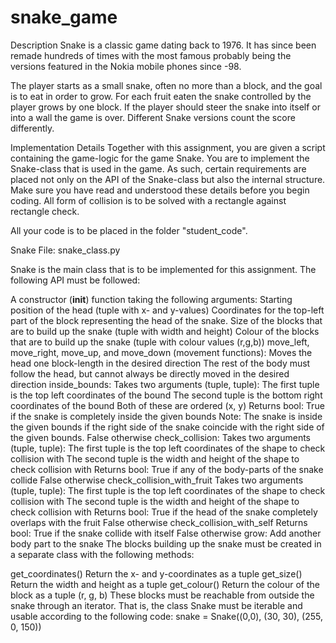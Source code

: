 # snake_game
Description
Snake is a classic game dating back to 1976. It has since been remade hundreds of times with the most famous probably being the versions featured in the Nokia mobile phones since -98. 

The player starts as a small snake, often no more than a block, and the goal is to eat in order to grow. For each fruit eaten the snake controlled by the player grows by one block. If the player should steer the snake into itself or into a wall the game is over. Different Snake versions count the score differently.

 

Implementation Details
Together with this assignment, you are given a script containing the game-logic for the game Snake. You are to implement the Snake-class that is used in the game. As such, certain requirements are placed not only on the API of the Snake-class but also the internal structure. Make sure you have read and understood these details before you begin coding. All form of collision is to be solved with a rectangle against rectangle check.

All your code is to be placed in the folder "student_code".

Snake
File: snake_class.py

Snake is the main class that is to be implemented for this assignment. The following API must be followed:

A constructor (__init__) function taking the following arguments:
Starting position of the head (tuple with x- and y-values)
Coordinates for the top-left part of the block representing the head of the snake.
Size of the blocks that are to build up the snake (tuple with width and height)
Colour of the blocks that are to build up the snake (tuple with colour values (r,g,b))
move_left, move_right, move_up, and move_down (movement functions):
Moves the head one block-length in the desired direction
The rest of the body must follow the head, but cannot always be directly moved in the desired direction
inside_bounds:
Takes two arguments (tuple, tuple):
The first tuple is the top left coordinates of the bound
The second tuple is the bottom right coordinates of the bound
Both of these are ordered (x, y)
Returns bool:
True if the snake is completely inside the given bounds
Note: The snake is inside the given bounds if the right side of the snake coincide with the right side of the given bounds.
False otherwise
check_collision:
Takes two arguments (tuple, tuple):
The first tuple is the top left coordinates of the shape to check collision with
The second tuple is the width and height of the shape to check collision with
Returns bool:
True if any of the body-parts of the snake collide
False otherwise
check_collision_with_fruit
Takes two arguments (tuple, tuple):
The first tuple is the top left coordinates of the shape to check collision with
The second tuple is the width and height of the shape to check collision with
Returns bool:
True if the head of the snake completely overlaps with the fruit
False otherwise
check_collision_with_self
Returns bool:
True if the snake collide with itself
False otherwise
grow:
Add another body part to the snake
The blocks building up the snake must be created in a separate class with the following methods:

get_coordinates()
Return the x- and y-coordinates as a tuple
get_size()
Return the width and height as a tuple
get_colour()
Return the colour of the block as a tuple (r, g, b)
These blocks must be reachable from outside the snake through an iterator. That is, the class Snake must be iterable and usable according to the following code:
snake = Snake((0,0), (30, 30), (255, 0, 150))
